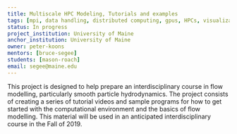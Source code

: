 ```yaml
---
title: Multiscale HPC Modeling, Tutorials and examples
tags: [mpi, data handling, distributed computing, gpus, HPCs, visualization]
status: In progress
project_institution: University of Maine
anchor_institution: University of Maine
owner: peter-koons
mentors: [bruce-segee]
students: [mason-roach]
email: segee@maine.edu 
---
```


This project is designed to help prepare an interdisciplinary course in flow modelling, particularly smooth particle hydrodynamics. The project consists of creating a series of tutorial videos and sample programs for how to get started with the computational environment and the basics of flow modelling. This material will be used in an anticipated interdisciplinary course in the Fall of 2019.
